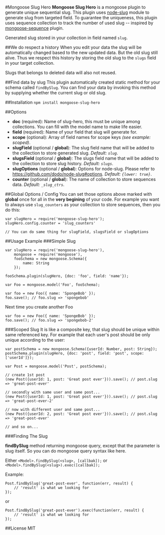#Mongoose Slug Hero
**Mongoose Slug Hero** is a mongoose plugin to generate unique sequential slug. 
This plugin uses [node-slug](https://github.com/dodo/node-slug) module to generate 
slug from targeted field. To guarantee the uniqueness, this plugin uses sequence 
collection to track the number of used slug -- inspired by [mongoose-sequence](https://github.com/ramiel/mongoose-sequence) plugin.

Generated slug stored in your collection in field named `slug`.  

##We do respect a history
When you edit your data the slug will be automatically changed based to the new updated data.
But the old slug still alive. Thus we respect this history by storing the old slug to the 
`slugs` field in your target collection.

Slugs that belongs to deleted data will also not reused.

##Find data by slug
This plugin automatically created static method for your schema called `findBySlug`. 
You can find your data by invoking this method by supplying whether the current slug or old slug.

##Installation
``npm install mongoose-slug-hero``

##Options
* **doc** (required): Name of slug-hero, this must be unique among collections. You can fill with the model name to make life easier. 
* **field** (required): Name of your field that slug will generate for.
* **scope** (optional): Array of field names for scope keys *(see example: scoped)*.
* **slugField** (optional / **global**): The slug field name that will be added to the collection to store generated slug. *Default: `slug`*.
* **slugsField** (optional / **global**): The slugs field name that will be added to the collection to store slug history. *Default: `slugs`*.
* **slugOptions** (optional / **global**): Options for node-slug. Please refer to https://github.com/dodo/node-slug#options. *Default: `{lower: true}`*.
* **counter** (optional / **global**): The name of collection to store sequences data.  *Default: `_slug_ctrs`*.

##Global Options / Config
You can set those options above marked with **global** once for all in the **very begining** of your code.
For example you want to always use `slug_counters` as your collection to store sequences, then you do this:
```
var slugHero = require('mongoose-slug-hero');
slugHero.config.counter = 'slug_counters'

// You can do same thing for slugField, slugsField or slugOptions
```

##Usage Example
###Simple Slug

```
var slugHero = require('mongoose-slug-hero'),
	mongoose = require('mongoose'),
	fooSchema = new mongoose.Schema({
		name: String
	});

fooSchema.plugin(slugHero, {doc: 'foo', field: 'name'});

var Foo = mongoose.model('Foo', fooSchema);

var foo = new Foo({ name: 'SpongeBob' });
foo.save(); // foo.slug => 'spongebob'
```
Next time you create another Foo
```
var foo = new Foo({ name: 'SpongeBob' });
foo.save(); // foo.slug => 'spongebob-2'
```
###Scoped Slug
It is like a composite key, that slug should be unique within same referenced key.
For example that each user's post should be only unique according to the user:
```
var postSchema = new mongoose.Schema({userId: Number, post: String});
postSchema.plugin(slugHero, {doc: 'post', field: 'post', scope:['userId']});

var Post = mongoose.model('Post', postSchema);

// create 1st post
(new Post({userId: 1, post: 'Great post ever'})).save(); // post.slug => 'great-post-ever' 

// secondly with same user and same post...
(new Post({userId: 1, post: 'Great post ever'})).save(); // post.slug => 'great-post-ever-2'

// now with different user and same post...
(new Post({userId: 2, post: 'Great post ever'})).save(); // post.slug => 'great-post-ever'

// and so on...
```

###Finding The Slug

**findBySlug** method returning mongoose query, except that the parameter is slug itself.
So you can do mongoose query syntax like here.

Either `<Model>.findBySlug(<slug>, [callbak]);` or `<Model>.findBySlug(<slug>).exec([callbak]);`

Example:
```
Post.findBySlug('great-post-ever', function(err, result) {
	// 'result' is what we looking for 	
});
```
or
```
Post.findBySlug('great-post-ever').exec(function(err, result) {
	// 'result' is what we looking for 	
});
```

##License
MIT
  